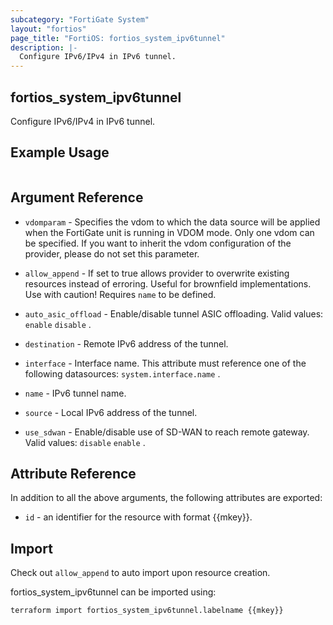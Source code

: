 ```yaml
---
subcategory: "FortiGate System"
layout: "fortios"
page_title: "FortiOS: fortios_system_ipv6tunnel"
description: |-
  Configure IPv6/IPv4 in IPv6 tunnel.
---
```


## fortios_system_ipv6tunnel
Configure IPv6/IPv4 in IPv6 tunnel.

## Example Usage

```hcl

```

## Argument Reference
* `vdomparam` - Specifies the vdom to which the data source will be applied when the FortiGate unit is running in VDOM mode. Only one vdom can be specified. If you want to inherit the vdom configuration of the provider, please do not set this parameter.
* `allow_append` - If set to true allows provider to overwrite existing resources instead of erroring. Useful for brownfield implementations. Use with caution! Requires `name` to be defined.

* `auto_asic_offload` - Enable/disable tunnel ASIC offloading. Valid values: `enable` `disable` .
* `destination` - Remote IPv6 address of the tunnel.
* `interface` - Interface name. This attribute must reference one of the following datasources: `system.interface.name` .
* `name` - IPv6 tunnel name.
* `source` - Local IPv6 address of the tunnel.
* `use_sdwan` - Enable/disable use of SD-WAN to reach remote gateway. Valid values: `disable` `enable` .

## Attribute Reference

In addition to all the above arguments, the following attributes are exported:
* `id` - an identifier for the resource with format {{mkey}}.

## Import

Check out `allow_append` to auto import upon resource creation.

fortios_system_ipv6tunnel can be imported using:
```sh
terraform import fortios_system_ipv6tunnel.labelname {{mkey}}
```
